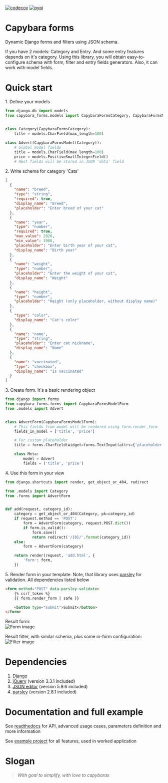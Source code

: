 [![codecov](https://codecov.io/gh/kenny1992/capybara_forms/branch/master/graph/badge.svg)](https://codecov.io/gh/kenny1992/capybara_forms/)
[![pypi](https://img.shields.io/pypi/v/capybara_forms.svg)](https://pypi.org/project/capybara-forms/)

# Capybara forms
Dynamic Django forms and filters using JSON schema.

If you have 2 models: Category and Entry.
And some entry features depends on it's category.
Using this library, you will obtain easy-to-configure
schema with form, filter and entry fields generators.
Also, it can work with model fields.

# Quick start
<span>1.</span> Define your models
```python
from django.db import models
from capybara_forms.models import CapybaraFormsCategory, CapybaraFormsModel


class Category(CapybaraFormsCategory):
    title = models.CharField(max_length=100)
    
class Advert(CapybaraFormsModel(Category)):
    # Global model fields
    title = models.CharField(max_length=100)
    price = models.PositiveSmallIntegerField()
    # Rest fields will be stored in JSON 'data' field
```

<span>2.</span> Write schema for category 'Cats'
```json
[
  {
    "name": "breed",
    "type": "string",
    "required": true,
    "display_name": "Breed",
    "placeholder": "Enter breed of your cat"
  },
  {
    "name": "year",
    "type": "number",
    "required": true,
    "max_value": 2020,
    "min_value": 1980,
    "placeholder": "Enter birth year of your cat",
    "display_name": "Birth year"
  },
  {
    "name": "weight",
    "type": "number",
    "placeholder": "Enter the weight of your cat",
    "display_name": "Weight"
  },
  {
    "name": "height",
    "type": "number",
    "placeholder": "Height (only placeholder, without display name)"
  },
  {
    "type": "color",
    "display_name": "Cat's color"
  },
  {
    "name": "name",
    "type": "string",
    "placeholder": "Enter cat nickname",
    "display_name": "Name"
  },
  {
    "name": "vaccinated",
    "type": "checkbox",
    "display_name": "is vaccinated"
  }
]
```

<span>3.</span> Create form. It's a basic rendering object
```python
from django import forms
from capybara_forms.forms import CapybaraFormsModelForm
from .models import Advert


class AdvertForm(CapybaraFormsModelForm):
    # This fields from model will be rendered using form.render_form
    fields_in_model = ['title', 'price']

    # For custom placeholder
    title = forms.CharField(widget=forms.TextInput(attrs={'placeholder': 'Enter title'}))

    class Meta:
        model = Advert
        fields = ('title', 'price')
```

<span>4.</span> Use this form in your view
```python
from django.shortcuts import render, get_object_or_404, redirect

from .models import Category
from .forms import AdvertForm


def add(request, category_id):
    category = get_object_or_404(Category, pk=category_id)
    if request.method == 'POST':
        form = AdvertForm(category, request.POST.dict())
        if form.is_valid():
            form.save()
            return redirect('/{0}/'.format(category_id))
    else:
        form = AdvertForm(category)

    return render(request, 'add.html', {
        'form': form,
    })
```

<span>5.</span> Render form in your template.
Note, that library uses [parsley](http://parsleyjs.org/)
for validation. All dependencies listed below
```html
<form method="POST" data-parsley-validate>
    {% csrf_token %}
    {{ form.render_form | safe }}

    <button type="submit">Submit</button>
</form>
```

Result form: <br/>
![Form image](https://raw.githubusercontent.com/kenny1992/capybara_forms/master/images/form_image.png)

Result filter, with similar schema, plus some in-form configuration: <br/>
![Filter image](https://raw.githubusercontent.com/kenny1992/capybara_forms/master/images/filter_image.png)


# Dependencies
1. [Django](https://www.djangoproject.com/)
2. [jQuery](https://jquery.com/) (version 3.3.1 included)
3. [JSON editor](http://jsoneditoronline.org/) 
(version 5.9.6 included)
4. [parsley](http://parsleyjs.org/) (version 2.8.1 included)

# Documentation and full example
See [readthedocs](capybara-forms.readthedocs.io) for
API, advanced usage cases, parameters definition
and more information 

See [example project](https://github.com/kenny1992/capybara_forms_example) 
for all features, used in worked application


# Slogan
> _With goal to simplify, with love to capybaras_
